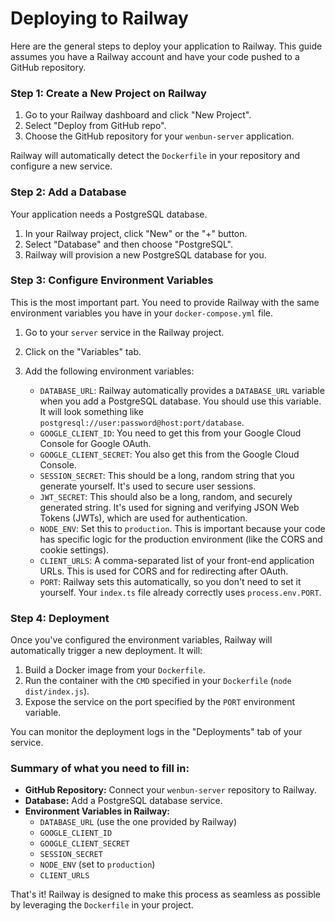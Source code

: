 # Deploying to Railway

Here are the general steps to deploy your application to Railway. This guide assumes you have a Railway account and have your code pushed to a GitHub repository.

### Step 1: Create a New Project on Railway

1.  Go to your Railway dashboard and click "New Project".
2.  Select "Deploy from GitHub repo".
3.  Choose the GitHub repository for your `wenbun-server` application.

Railway will automatically detect the `Dockerfile` in your repository and configure a new service.

### Step 2: Add a Database

Your application needs a PostgreSQL database.

1.  In your Railway project, click "New" or the "+" button.
2.  Select "Database" and then choose "PostgreSQL".
3.  Railway will provision a new PostgreSQL database for you.

### Step 3: Configure Environment Variables

This is the most important part. You need to provide Railway with the same environment variables you have in your `docker-compose.yml` file.

1.  Go to your `server` service in the Railway project.
2.  Click on the "Variables" tab.
3.  Add the following environment variables:

    *   `DATABASE_URL`: Railway automatically provides a `DATABASE_URL` variable when you add a PostgreSQL database. You should use this variable. It will look something like `postgresql://user:password@host:port/database`.
    *   `GOOGLE_CLIENT_ID`: You need to get this from your Google Cloud Console for Google OAuth.
    *   `GOOGLE_CLIENT_SECRET`: You also get this from the Google Cloud Console.
    *   `SESSION_SECRET`: This should be a long, random string that you generate yourself. It's used to secure user sessions.
    *   `JWT_SECRET`: This should also be a long, random, and securely generated string. It's used for signing and verifying JSON Web Tokens (JWTs), which are used for authentication.
    *   `NODE_ENV`: Set this to `production`. This is important because your code has specific logic for the production environment (like the CORS and cookie settings).
    *   `CLIENT_URLS`: A comma-separated list of your front-end application URLs. This is used for CORS and for redirecting after OAuth.
    *   `PORT`: Railway sets this automatically, so you don't need to set it yourself. Your `index.ts` file already correctly uses `process.env.PORT`.

### Step 4: Deployment

Once you've configured the environment variables, Railway will automatically trigger a new deployment. It will:

1.  Build a Docker image from your `Dockerfile`.
2.  Run the container with the `CMD` specified in your `Dockerfile` (`node dist/index.js`).
3.  Expose the service on the port specified by the `PORT` environment variable.

You can monitor the deployment logs in the "Deployments" tab of your service.

### Summary of what you need to fill in:

*   **GitHub Repository:** Connect your `wenbun-server` repository to Railway.
*   **Database:** Add a PostgreSQL database service.
*   **Environment Variables in Railway:**
    *   `DATABASE_URL` (use the one provided by Railway)
    *   `GOOGLE_CLIENT_ID`
    *   `GOOGLE_CLIENT_SECRET`
    *   `SESSION_SECRET`
    *   `NODE_ENV` (set to `production`)
    *   `CLIENT_URLS`

That's it! Railway is designed to make this process as seamless as possible by leveraging the `Dockerfile` in your project.
